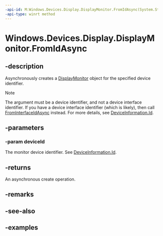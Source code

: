 ```yaml
---
-api-id: M:Windows.Devices.Display.DisplayMonitor.FromIdAsync(System.String)
-api-type: winrt method
---
```


<!-- Method syntax.
public IAsyncOperation<DisplayMonitor> DisplayMonitor.FromIdAsync(String deviceId)
-->

# Windows.Devices.Display.DisplayMonitor.FromIdAsync

## -description
Asynchronously creates a [DisplayMonitor](displaymonitor.md) object for the specified device identifier.

> [!NOTE]
> The argument must be a device identifier, and not a device interface identifier. If you have a device interface identifier (which is likely), then call [FromInterfaceIdAsync](displaymonitor_frominterfaceidasync_1923441009.md) instead. For more details, see [DeviceInformation.Id](../windows.devices.enumeration/deviceinformation_id.md).

## -parameters
### -param deviceId
The monitor device identifier. See [DeviceInformation.Id](../windows.devices.enumeration/deviceinformation_id.md).

## -returns
An asynchronous create operation.

## -remarks

## -see-also

## -examples

